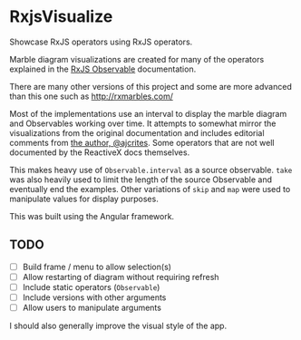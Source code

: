 # RxjsVisualize

Showcase RxJS operators using RxJS operators.

Marble diagram visualizations are created for many of the
operators explained in the [RxJS Observable](http://reactivex.io/rxjs/class/es6/Observable.js~Observable.html)
documentation.

There are many other versions of this project and some are
more advanced than this one such as http://rxmarbles.com/

Most of the implementations use an interval to display the
marble diagram and Observables working over time. It
attempts to somewhat mirror the visualizations from the
original documentation and includes editorial comments
from [the author, @ajcrites](https://github.com/ajcrites).
Some operators that are not well documented by the
ReactiveX docs themselves.

This makes heavy use of `Observable.interval` as a source
observable. `take` was also heavily used to limit the
length of the source Observable and eventually end the
examples. Other variations of `skip` and `map` were used to
manipulate values for display purposes.

This was built using the Angular framework.

## TODO
* [ ] Build frame / menu to allow selection(s)
* [ ] Allow restarting of diagram without requiring refresh
* [ ] Include static operators (`Observable`)
* [ ] Include versions with other arguments
* [ ] Allow users to manipulate arguments

I should also generally improve the visual style of the app.
